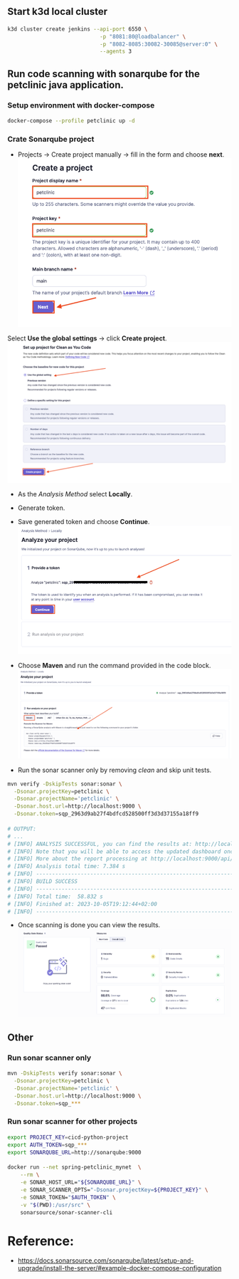 ## Start k3d local cluster
```bash
k3d cluster create jenkins --api-port 6550 \
                             -p "8081:80@loadbalancer" \
                             -p "8082-8085:30082-30085@server:0" \
                             --agents 3
```
## Run code scanning with sonarqube for the petclinic java application.
### Setup environment with docker-compose
```bash
docker-compose --profile petclinic up -d
```
### Crate Sonarqube project
- Projects -> Create project manually -> fill in the form and choose **next**.
![create-a-project](media/create-a-project.png)

Select **Use the global settings** -> click **Create project**.
![setup-project](media/setup-project.png)

- As the *Analysis Method* select **Locally**.
- Generate token.
- Save generated token and choose **Continue**.
![token](media/token.png)
- Choose **Maven** and run the command provided in the code block.
![token](media/analyze-maven.png)

- Run the sonar scanner only by removing *clean* and skip unit tests.
```bash
mvn verify -DskipTests sonar:sonar \
  -Dsonar.projectKey=petclinic \
  -Dsonar.projectName='petclinic' \
  -Dsonar.host.url=http://localhost:9000 \
  -Dsonar.token=sqp_2963d9ab27f4bdfcd528500ff3d3d37155a18ff9

# OUTPUT:
# ...
# [INFO] ANALYSIS SUCCESSFUL, you can find the results at: http://localhost:9000/dashboard?id=petclinic
# [INFO] Note that you will be able to access the updated dashboard once the server has processed the submitted analysis report
# [INFO] More about the report processing at http://localhost:9000/api/ce/task?id=AYsA09PQBP7RcWiWO5XU
# [INFO] Analysis total time: 7.384 s
# [INFO] ------------------------------------------------------------------------
# [INFO] BUILD SUCCESS
# [INFO] ------------------------------------------------------------------------
# [INFO] Total time:  58.832 s
# [INFO] Finished at: 2023-10-05T19:12:44+02:00
# [INFO] ------------------------------------------------------------------------
```
- Once scanning is done you can view the results.
![result](media/results.png)

## Other
### Run sonar scanner only
```bash
mvn -DskipTests verify sonar:sonar \
  -Dsonar.projectKey=petclinic \
  -Dsonar.projectName='petclinic' \
  -Dsonar.host.url=http://localhost:9000 \
  -Dsonar.token=sqp_***
```
### Run sonar scanner for other projects
```bash
export PROJECT_KEY=cicd-python-project
export AUTH_TOKEN=sqp_***
export SONARQUBE_URL=http://sonarqube:9000

docker run --net spring-petclinic_mynet  \
    --rm \
    -e SONAR_HOST_URL="${SONARQUBE_URL}" \
    -e SONAR_SCANNER_OPTS="-Dsonar.projectKey=${PROJECT_KEY}" \
    -e SONAR_TOKEN="$AUTH_TOKEN" \
    -v "$(PWD):/usr/src" \
    sonarsource/sonar-scanner-cli
```
# Reference:
- https://docs.sonarsource.com/sonarqube/latest/setup-and-upgrade/install-the-server/#example-docker-compose-configuration